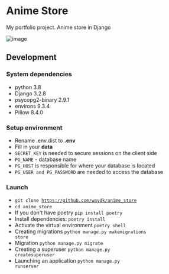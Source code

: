 # Anime Store
My portfolio project. Anime store in Django

![image](https://user-images.githubusercontent.com/77948380/139658682-7bb4ab50-fda7-4e0a-a65b-ad28dfdb6196.png)

## Development
### System dependencies
* python 3.8
* Django 3.2.8
* psycopg2-binary 2.9.1
* environs 9.3.4
* Pillow 8.4.0

### Setup environment
* Rename .env.dist to <b>.env</b>
* Fill in your <b>data</b>
* <code>SECRET_KEY</code> is needed to secure sessions on the client side
* <code>PG_NAME</code> - database name
* <code>PG_HOST</code> is responsible for where your database is located
* <code>PG_USER and PG_PASSWORD</code> are needed to access the database


### Launch
* <code>git clone https://github.com/waydk/anime_store</code>
* <code>cd anime_store</code>
* If you don't have poetry <code>pip install poetry</code>
* Install dependencies: <code>poetry install</code>
* Activate the virtual environment <code>poetry shell</code>
* Creating migrations <code>python manage.py makemigrations store</code>
* Migration <code>python manage.py migrate</code>
* Creating a superuser <code>python manage.py createsuperuser</code>
* Launching an application <code>python manage.py runserver</code>
